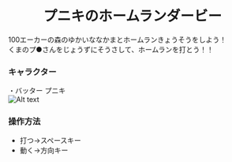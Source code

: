 # <div style="text-align:center;"> プニキのホームランダービー </div>
  
  
100エーカーの森のゆかいななかまとホームランきょうそうをしよう！  
くまのプ●さんをじょうずにそうさして、ホームランを打とう！！

### キャラクター
・バッター  プニキ  
![Alt text](http://free-photo.net/photo_img/0812122638.jpg )  






### 操作方法  
  - 打つ→スペースキー  
  - 動く→方向キー  



